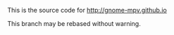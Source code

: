 This is the source code for http://gnome-mpv.github.io

This branch may be rebased without warning.
